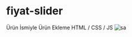 # fiyat-slider
Ürün İsmiyle Ürün Ekleme HTML / CSS / JS
<img src="https://i.hizliresim.com/brm5kkx.PNG" alt="sa">

